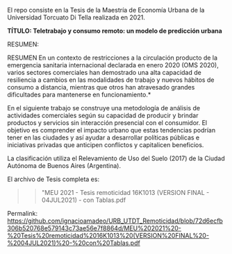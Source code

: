El repo consiste en la Tesis de la Maestría de Economía Urbana de la Universidad Torcuato Di Tella
realizada en 2021.

**TÍTULO: Teletrabajo y consumo remoto: un modelo de predicción urbana**

RESUMEN: 

RESUMEN
En un contexto de restricciones a la circulación producto de la emergencia sanitaria internacional declarada en enero 2020 (OMS 2020), varios sectores comerciales han demostrado una alta capacidad de resiliencia a cambios en las modalidades de trabajo y nuevos hábitos de consumo a distancia, mientras que otros han atravesado grandes dificultades para mantenerse en funcionamiento.*

En el siguiente trabajo se construye una metodología de análisis de actividades comerciales según su capacidad de producir y brindar productos y servicios sin interacción presencial con el consumidor. El objetivo es comprender el impacto urbano que estas tendencias podrían tener en las ciudades y así ayudar a desarrollar políticas públicas e iniciativas privadas que anticipen conflictos y capitalicen beneficios.

La clasificación utiliza el Relevamiento de Uso del Suelo (2017) de la Ciudad Autónoma de Buenos Aires (Argentina).

El archivo de Tesis completa es:
>> "MEU 2021 - Tesis remoticidad 16K1013 (VERSION FINAL - 04JUL2021) - con Tablas.pdf

Permalink: https://github.com/ignacioamadeo/URB_UTDT_Remoticidad/blob/72d6ecfb306b520768e579143c73ae56e7f8864d/MEU%202021%20-%20Tesis%20remoticidad%2016K1013%20(VERSION%20FINAL%20-%2004JUL2021)%20-%20con%20Tablas.pdf


